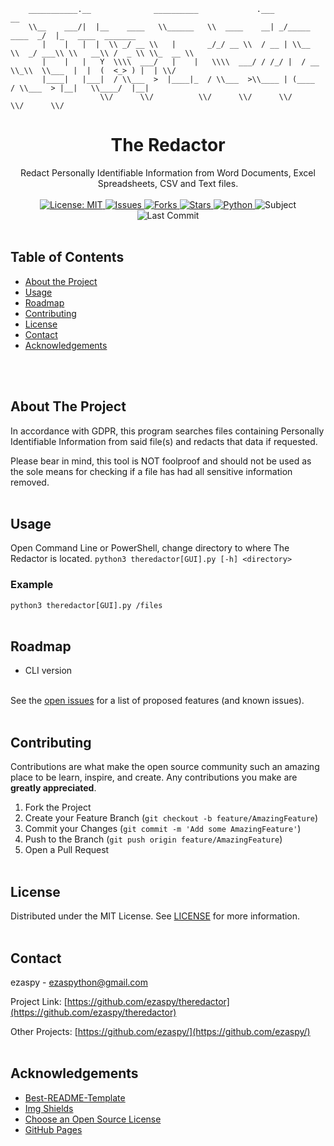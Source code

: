<!-- PROJECT LOGO -->
```
    ___________.__              __________             .___                  __
    \\__    ___/|  |__    ____   \\______   \\  ____    __| _/_____     ____  _/  |_   ____  _______
       |    |   |  |  \\ _/ __ \\   |       _/_/ __ \\  / __ | \\__  \\  _/ ___\\ \\   __\\ /  _ \\ \\_  __ \\
       |    |   |   Y  \\\\  ___/   |    |   \\\\  ___/ / /_/ |  / __ \\_\\  \\___  |  |  (  <_> ) |  | \\/
       |____|   |___|  / \\___  >  |____|_  / \\___  >\\____ | (____  / \\___  > |__|   \\____/  |__|
                    \\/      \\/          \\/      \\/      \\/      \\/      \\/        
```
<p align="center">
    <h1 align="center">The Redactor</h1>
    <p align="center">
    Redact Personally Identifiable Information from Word Documents, Excel Spreadsheets, CSV and Text files.
    <br><br>
    <a href="https://mit-license.org">
    <img src="https://img.shields.io/badge/license-MIT-black.svg" alt="License: MIT">
    </a>
    <a href="https://github.com/ezaspy/theredactor/issues">
    <img src="https://img.shields.io/github/issues/markdown-templates/markdown-snippets.svg" alt="Issues">
    </a>
    <a href="https://github.com/ezaspy/theredactor/network/members">
    <img src="https://img.shields.io/github/forks/markdown-templates/markdown-snippets.svg" alt="Forks">
    <a href="https://github.com/ezaspy/theredactor/stargazers">
    <img src="https://img.shields.io/github/stars/markdown-templates/markdown-snippets.svg" alt="Stars">
    </a>
    <a href="https://www.python.org">
    <img src="https://img.shields.io/badge/language-python-yellow" alt="Python">
    </a>
    <img src="https://img.shields.io/badge/subject-PII-red" alt="Subject">
    <img src="https://img.shields.io/github/last-commit/ezaspy/theredactor" alt="Last Commit">
    </a>
    <br><br>
  </p>
</p>

<!-- TABLE OF CONTENTS -->
## Table of Contents

* [About the Project](#about-the-project)
* [Usage](#usage)
* [Roadmap](#roadmap)
* [Contributing](#contributing)
* [License](#license)
* [Contact](#contact)
* [Acknowledgements](#acknowledgements)


<br><br>
<!-- ABOUT THE PROJECT -->
## About The Project

In accordance with GDPR, this program searches files containing Personally Identifiable Information from said file(s) and redacts that data if requested.

Please bear in mind, this tool is NOT foolproof and should not be used as the sole means for checking if a file has had all sensitive information removed.
<br><br>

<!-- USAGE EXAMPLES -->
## Usage
Open Command Line or PowerShell, change directory to where The Redactor is located.
`python3 theredactor[GUI].py [-h] <directory>`
### Example
`python3 theredactor[GUI].py /files`
<br><br>


<!-- ROADMAP -->
## Roadmap

* CLI version

<br>See the [open issues](https://github.com/ezaspy/theredactor/issues) for a list of proposed features (and known issues).
<br><br>


<!-- CONTRIBUTING -->
## Contributing

Contributions are what make the open source community such an amazing place to be learn, inspire, and create. Any contributions you make are **greatly appreciated**.

1. Fork the Project
2. Create your Feature Branch (`git checkout -b feature/AmazingFeature`)
3. Commit your Changes (`git commit -m 'Add some AmazingFeature'`)
4. Push to the Branch (`git push origin feature/AmazingFeature`)
5. Open a Pull Request
<br><br>


<!-- LICENSE -->
## License

Distributed under the MIT License. See [LICENSE](https://github.com/ezaspy/theredactor/master/LICENSE.txt) for more information.
<br><br>


<!-- CONTACT -->
## Contact

ezaspy - ezaspython@gmail.com

Project Link: [https://github.com/ezaspy/theredactor](https://github.com/ezaspy/theredactor)

Other Projects: [https://github.com/ezaspy/](https://github.com/ezaspy/)
<br><br>


<!-- ACKNOWLEDGEMENTS -->
## Acknowledgements
* [Best-README-Template](https://github.com/othneildrew/Best-README-Template)
* [Img Shields](https://shields.io)
* [Choose an Open Source License](https://choosealicense.com)
* [GitHub Pages](https://pages.github.com)



<!-- MARKDOWN LINKS & IMAGES -->
<!-- https://www.markdownguide.org/basic-syntax/#reference-style-links -->
